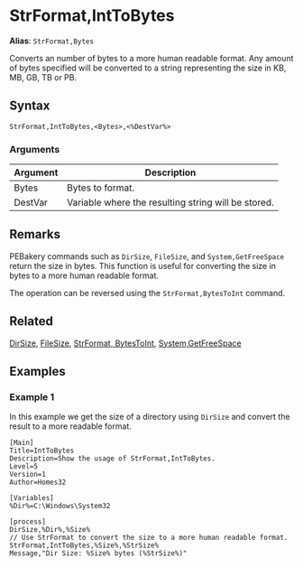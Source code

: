 # StrFormat,IntToBytes

**Alias**: `StrFormat,Bytes`

Converts an number of bytes to a more human readable format. Any amount of bytes specified will be converted to a string representing the size in KB, MB, GB, TB or PB.

## Syntax

```pebakery
StrFormat,IntToBytes,<Bytes>,<%DestVar%>
```

### Arguments

| Argument | Description |
| --- | --- |
| Bytes | Bytes to format. |
| DestVar | Variable where the resulting string will be stored. |

## Remarks

PEBakery commands such as `DirSize`, `FileSize`, and `System,GetFreeSpace` return the size in bytes. This function is useful for converting the size in bytes to a more human readable format.

The operation can be reversed using the `StrFormat,BytesToInt` command.

## Related

[DirSize](../File/DirSize.md), [FileSize](../File/FileSize.md), [StrFormat, BytesToInt](./BytesToInt), [System,GetFreeSpace](../System/GetFreeSpace.md)

## Examples

### Example 1

In this example we get the size of a directory using `DirSize` and convert the result to a more readable format.

```pebakery
[Main]
Title=IntToBytes
Description=Show the usage of StrFormat,IntToBytes.
Level=5
Version=1
Author=Homes32

[Variables]
%Dir%=C:\Windows\System32

[process]
DirSize,%Dir%,%Size%
// Use StrFormat to convert the size to a more human readable format.
StrFormat,IntToBytes,%Size%,%StrSize%
Message,"Dir Size: %Size% bytes (%StrSize%)"
```